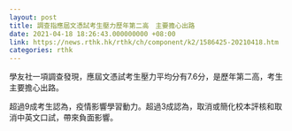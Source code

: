 ```yaml
---
layout: post
title: 調查指應屆文憑試考生壓力歷年第二高　主要擔心出路
date: 2021-04-18 18:26:43.000000000 +08:00
link: https://news.rthk.hk/rthk/ch/component/k2/1586425-20210418.htm
categories: rthk
---
```


學友社一項調查發現，應屆文憑試考生壓力平均分有7.6分，是歷年第二高，考生主要擔心出路。

超過9成考生認為，疫情影響學習動力。超過3成認為，取消或簡化校本評核和取消中英文口試，帶來負面影響。
